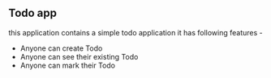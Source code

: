 ## Todo app

this application contains a simple todo application it has following features -

- Anyone can create Todo
- Anyone can see their existing Todo
- Anyone can mark their Todo